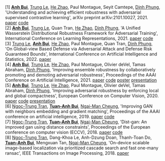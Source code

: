 
[1]  [**Anh Bui**](https://tuananhbui89.github.io/),  [Trung Le](https://scholar.google.com/citations?user=gysdMxwAAAAJ&hl=en),  [He Zhao](https://ethanhezhao.github.io/),  Paul Montague,  Seyit Camtepe,  [Dinh Phung](http://dinhphung.ml/), 'Understanding and achieving efficient robustness with adversarial supervised contrastive learning', arXiv preprint arXiv:2101.10027, 2021. [paper](https://arxiv.org/abs/2101.10027) [code](https://github.com/tuananhbui89/ASCL)<br>
[2]  [**Anh Bui**](https://tuananhbui89.github.io/),  [Trung Le](https://scholar.google.com/citations?user=gysdMxwAAAAJ&hl=en),  Quan Tran,  [He Zhao](https://ethanhezhao.github.io/),  [Dinh Phung](http://dinhphung.ml/), 'A Unified Wasserstein Distributional Robustness Framework for Adversarial Training', International Conference on Learning Representations, 2021. [paper](https://openreview.net/forum?id=Dzpe9C1mpiv) [code](https://github.com/tuananhbui89/Unified-Distributional-Robustness)<br>
[3]  [Trung Le](https://scholar.google.com/citations?user=gysdMxwAAAAJ&hl=en),  [**Anh Bui**](https://tuananhbui89.github.io/),  [He Zhao](https://ethanhezhao.github.io/),  Paul Montague,  Quan Tran,  [Dinh Phung](http://dinhphung.ml/), 'On Global-view Based Defense via Adversarial Attack and Defense Risk Guaranteed Bounds', International Conference on Artificial Intelligence and Statistics, 2022. [paper](https://proceedings.mlr.press/v151/le22c/le22c.pdf)<br>
[4]  [**Anh Bui**](https://tuananhbui89.github.io/),  [Trung Le](https://scholar.google.com/citations?user=gysdMxwAAAAJ&hl=en),  [He Zhao](https://ethanhezhao.github.io/),  Paul Montague,  Olivier deVel,  Tamas Abraham,  [Dinh Phung](http://dinhphung.ml/), 'Improving ensemble robustness by collaboratively promoting and demoting adversarial robustness', Proceedings of the AAAI Conference on Artificial Intelligence, 2021. [paper](https://arxiv.org/abs/2009.09612) [code](https://github.com/tuananhbui89/Crossing-Collaborative-Ensemble) [poster](https://www.dropbox.com/s/88gfbrm84io12jv/6932_BuiA_Poster.pdf?dl=0) [presentation](https://www.dropbox.com/s/cytsud07rjido1v/6932_long_presentation.pdf?dl=0)<br>
[5]  [**Anh Bui**](https://tuananhbui89.github.io/),  [Trung Le](https://scholar.google.com/citations?user=gysdMxwAAAAJ&hl=en),  [He Zhao](https://ethanhezhao.github.io/),  Paul Montague,  Olivier deVel,  Tamas Abraham,  [Dinh Phung](http://dinhphung.ml/), 'Improving adversarial robustness by enforcing local and global compactness', European Conference on Computer Vision, 2020. [paper](https://arxiv.org/pdf/2007.05123.pdf) [code](https://github.com/tuananhbui89/Adversarial-Divergence-Reduction) [presentation](https://www.dropbox.com/s/m7kdbte0rxh0qra/FIT_presentation_Sep_20.pdf?dl=0)<br>
[6]  [Ngoc-Trung Tran](https://scholar.google.com/citations?user=9SE3GYMAAAAJ&hl=en),  [**Tuan-Anh Bui**](https://tuananhbui89.github.io/),  [Ngai-Man Cheung](https://sites.google.com/site/mancheung0407/), 'Improving GAN with neighbors embedding and gradient matching', Proceedings of the AAAI conference on artificial intelligence, 2019. [paper](https://ojs.aaai.org//index.php/AAAI/article/view/4454) [code](https://github.com/tntrung/gan)<br>
[7]  [Ngoc-Trung Tran](https://scholar.google.com/citations?user=9SE3GYMAAAAJ&hl=en),  [**Tuan-Anh Bui**](https://tuananhbui89.github.io/),  [Ngai-Man Cheung](https://sites.google.com/site/mancheung0407/), 'Dist-gan: An improved gan using distance constraints', Proceedings of the European conference on computer vision (ECCV), 2018. [paper](https://openaccess.thecvf.com/content_ECCV_2018/html/Ngoc-Trung_Tran_Generative_Adversarial_Autoencoder_ECCV_2018_paper.html) [code](https://github.com/tntrung/gan)<br>
[8]  [Ngoc-Trung Tran](https://scholar.google.com/citations?user=9SE3GYMAAAAJ&hl=en),  Dang-Khoa Le,  Anh-Dzung Doan,  Thanh-Toan Do,  [**Tuan-Anh Bui**](https://tuananhbui89.github.io/),  Mengxuan Tan,  [Ngai-Man Cheung](https://sites.google.com/site/mancheung0407/), 'On-device scalable image-based localization via prioritized cascade search and fast one-many ransac', IEEE Transactions on Image Processing, 2018. [paper](https://arxiv.org/pdf/1802.03510.pdf)<br>